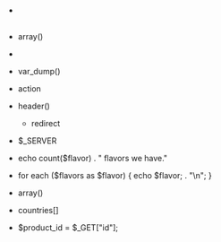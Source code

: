 



- <pre> 

- array()

- <?php ?>

- var_dump()

- action 

- header()
	- redirect

- $_SERVER

- echo count($flavor) . " flavors we have."

- for each ($flavors as $flavor) {
	echo $flavor; . "\n"; 
}

- array()

- countries[]

- $product_id = $_GET["id"]; 
